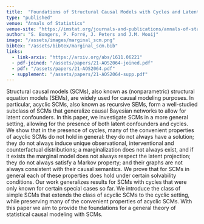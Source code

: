 ```yaml
---
title:  "Foundations of Structural Causal Models with Cycles and Latent Variables"
type: "published"
venue: "Annals of Statistics"
venue-site: "https://imstat.org/journals-and-publications/annals-of-statistics/"
author: "S. Bongers, P. Forré, J. Peters and J.M. Mooij"
image: "/assets/images/marginal_scm.png"
bibtex: "/assets/bibtex/marginal_scm.bib"
links:
  - link-arxiv: "https://arxiv.org/abs/1611.06221"
  - pdf-joined: "/assets/papers/21-AOS2064-joined.pdf"
  - pdf: "/assets/papers/21-AOS2064.pdf"
  - supplement: "/assets/papers/21-AOS2064-supp.pdf"
---
```


Structural causal models (SCMs), also known as (nonparametric) structural equation models (SEMs), are widely used for causal modeling purposes. In particular, acyclic SCMs, also known as recursive SEMs, form a well-studied subclass of SCMs that generalize causal Bayesian networks to allow for latent confounders. In this paper, we investigate SCMs in a more general setting, allowing for the presence of both latent confounders and cycles. We show that in the presence of cycles, many of the convenient properties of acyclic SCMs do not hold in general: they do not always have a solution; they do not always induce unique observational, interventional and counterfactual distributions; a marginalization does not always exist, and if it exists the marginal model does not always respect the latent projection; they do not always satisfy a Markov property; and their graphs are not always consistent with their causal semantics. We prove that for SCMs in general each of these properties does hold under certain solvability conditions. Our work generalizes results for SCMs with cycles that were only known for certain special cases so far. We introduce the class of simple SCMs that extends the class of acyclic SCMs to the cyclic setting, while preserving many of the convenient properties of acyclic SCMs. With this paper we aim to provide the foundations for a general theory of statistical causal modeling with SCMs.
